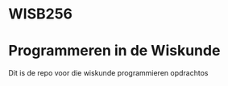 WISB256
=======

Programmeren in de Wiskunde
=======
Dit is de repo voor die wiskunde programmieren opdrachtos
